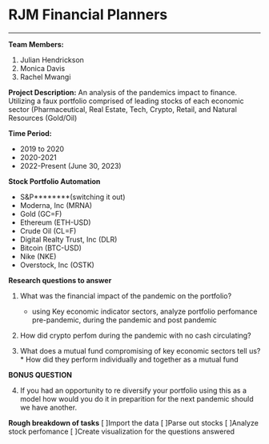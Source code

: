 # RJM Financial Planners
---


**Team Members:**
1. Julian Hendrickson
2. Monica Davis
3. Rachel Mwangi


**Project Description:**
An analysis of the pandemics impact to finance. Utilizing a faux portfolio comprised of leading stocks of each economic sector (Pharmaceutical, Real Estate, Tech, Crypto, Retail, and Natural Resources (Gold/Oil)

**Time Period:**
 * 2019 to 2020
 * 2020-2021
 * 2022-Present (June 30, 2023)
 

**Stock Portfolio Automation**
 - S&P********(switching it out)
 - Moderna, Inc (MRNA)
 - Gold (GC=F)
 - Ethereum (ETH-USD)
 - Crude Oil (CL=F)
 - Digital Realty Trust, Inc (DLR)
 - Bitcoin (BTC-USD)
 - Nike (NKE)
 - Overstock, Inc (OSTK)
 
 
 **Research questions to answer**
 1. What was the financial impact of the pandemic on the portfolio?
     - using Key economic indicator sectors, analyze portfolio perfomance pre-pandemic, during the              pandemic and post pandemic
 2. How did crypto perfom during the pandemic with no cash circulating?
 
 3. What does a mutual fund compromising of key economic sectors tell us?
         * How did they perform individually and together as a mutual fund
         
**BONUS QUESTION** 

 4. If you had an opportunity to re diversify your portfolio using this as a model how would you do it in preparition for the next pandemic should we have another.
 


 **Rough breakdown of tasks**
  [ ]Import the data
  [ ]Parse out stocks
  [ ]Analyze stock perfomance
  [ ]Create visualization for the questions answered 

